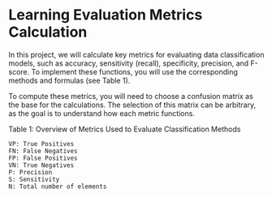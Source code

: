 # Learning Evaluation Metrics Calculation

In this project, we will calculate key metrics for evaluating data classification models, such as accuracy, sensitivity (recall), specificity, precision, and F-score. To implement these functions, you will use the corresponding methods and formulas (see Table 1).

To compute these metrics, you will need to choose a confusion matrix as the base for the calculations. The selection of this matrix can be arbitrary, as the goal is to understand how each metric functions.

Table 1: Overview of Metrics Used to Evaluate Classification Methods

    VP: True Positives
    FN: False Negatives
    FP: False Positives
    VN: True Negatives
    P: Precision
    S: Sensitivity
    N: Total number of elements
